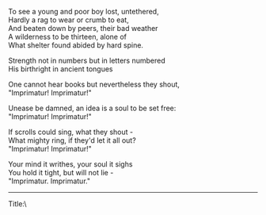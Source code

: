 To see a young and poor boy lost, untethered,\
Hardly a rag to wear or crumb to eat,\
And beaten down by peers, their bad weather\
A wilderness to be thirteen, alone of\
What shelter found abided by hard spine.

Strength not in numbers but in letters numbered\
His birthright in ancient tongues

One cannot hear books but nevertheless they shout,\
"Imprimatur! Imprimatur!"

Unease be damned, an idea is a soul to be set free:\
"Imprimatur! Imprimatur!"

If scrolls could sing, what they shout -\
What mighty ring, if they'd let it all out?\
"Imprimatur! Imprimatur!"

Your mind it writhes, your soul it sighs\
You hold it tight, but will not lie -\
"Imprimatur. Imprimatur."

-----

Title:\